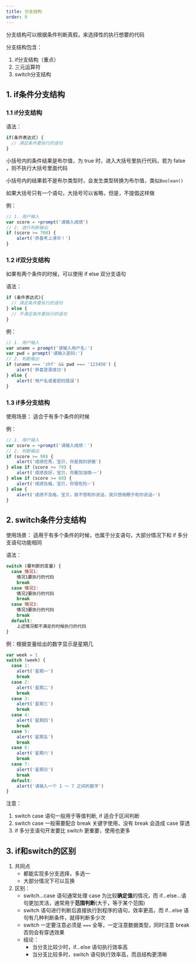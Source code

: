 ```yaml
---
title: 分支结构
order: 9
---
```


分支结构可以根据条件判断真假，来选择性的执行想要的代码

分支结构包含：

1. if分支结构（重点）
2. 三元运算符
3. switch分支结构

## 1. if条件分支结构

### 1.1 if分支结构

语法：

~~~javascript
if(条件表达式) {
  // 满足条件要执行的语句
}
~~~

小括号内的条件结果是布尔值，为 true 时，进入大括号里执行代码，若为 false ，则不执行大括号里面代码

小括号内的结果若不是布尔类型时，会发生类型转换为布尔值，类似`Boolean()`

如果大括号只有一个语句，大括号可以省略，但是，不提倡这样做

例：

~~~javascript
// 1. 用户输入
var score = +prompt('请输入成绩')
// 2. 进行判断输出
if (score >= 700) {
    alert('恭喜考上清华！')
}
~~~

### 1.2 if双分支结构

如果有两个条件的时候，可以使用 if else 双分支语句

语法：

~~~javascript
if (条件表达式){
  // 满足条件要执行的语句
} else {
  // 不满足条件要执行的语句
}
~~~

例：

~~~javascript
// 1. 用户输入
var uname = prompt('请输入用户名:')
var pwd = prompt('请输入密码:')
// 2. 判断输出
if (uname === 'zhf' && pwd === '123456') {
    alert('恭喜登录成功')
} else {
    alert('用户名或者密码错误')
}
~~~

### 1.3 if多分支结构

使用场景： 适合于有多个条件的时候

例：

~~~javascript
// 1. 用户输入
var score = +prompt('请输入成绩：')
// 2. 判断输出
if (score >= 90) {
    alert('成绩优秀，宝贝，你是我的骄傲')
} else if (score >= 70) {
    alert('成绩良好，宝贝，你要加油哦~~')
} else if (score >= 60) {
    alert('成绩及格，宝贝，你很危险~')
} else {
    alert('成绩不及格，宝贝，我不想和你说话，我只想用鞭子和你说话~')
}
~~~

## 2. switch条件分支结构

使用场景： 适用于有多个条件的时候，也属于分支语句，大部分情况下和 if 多分支语句功能相同

语法：

```javascript
switch (要判断的变量) {
  case 情况1:
    情况1要执行的代码
    break
  case 情况2:
    情况2要执行的代码
    break
  case 情况3:
    情况3要执行的代码
    break
  default:
    上述情况都不满足的时候执行的代码
}
```

例：根据变量给出的数字显示是星期几

```javascript
var week = 1
switch (week) {
  case 1:
    alert('星期一')
    break
  case 2:
    alert('星期二')
    break
  case 3:
    alert('星期三')
    break
  case 4:
    alert('星期四')
    break
  case 5:
    alert('星期五')
    break
  case 6:
    alert('星期六')
    break
  case 7:
    alert('星期日')
    break
  default:
    alert('请输入一个 1 ～ 7 之间的数字')
}
```

注意：

1. switch case 语句一般用于等值判断, if 适合于区间判断
2. switch case 一般需要配合 break 关键字使用，没有 break 会造成 case 穿透
3. if 多分支语句开发要比 switch 更重要，使用也更多

## 3. if和switch的区别

1. 共同点
   - 都能实现多分支选择，多选一
   - 大部分情况下可以互换
2. 区别：
   - switch…case 语句通常处理 case 为比较**确定值**的情况，而 if…else…语句更加灵活，通常用于**范围判断**(大于，等于某个范围)
   - switch 语句进行判断后直接执行到程序的语句，效率更高，而 if…else 语句有几种判断条件，就得判断多少次
   - switch 一定要注意必须是 `===`  全等，一定注意数据类型，同时注意 break 否则会有穿透效果
   - 结论：
     - 当分支比较少时，if…else 语句执行效率高
     - 当分支比较多时，switch 语句执行效率高，而且结构更清晰

